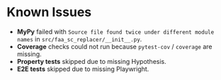 # Known Issues

- **MyPy** failed with `Source file found twice under different module names` in `src/faa_sc_replacer/__init__.py`.
- **Coverage** checks could not run because `pytest-cov` / `coverage` are missing.
- **Property tests** skipped due to missing Hypothesis.
- **E2E tests** skipped due to missing Playwright.
